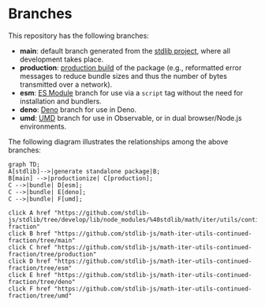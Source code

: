 <!--

@license Apache-2.0

Copyright (c) 2022 The Stdlib Authors.

Licensed under the Apache License, Version 2.0 (the "License");
you may not use this file except in compliance with the License.
You may obtain a copy of the License at

    http://www.apache.org/licenses/LICENSE-2.0

Unless required by applicable law or agreed to in writing, software
distributed under the License is distributed on an "AS IS" BASIS,
WITHOUT WARRANTIES OR CONDITIONS OF ANY KIND, either express or implied.
See the License for the specific language governing permissions and
limitations under the License.

-->

# Branches

This repository has the following branches:

-   **main**: default branch generated from the [stdlib project][stdlib-url], where all development takes place.
-   **production**: [production build][production-url] of the package (e.g., reformatted error messages to reduce bundle sizes and thus the number of bytes transmitted over a network).
-   **esm**: [ES Module][esm-url] branch for use via a `script` tag without the need for installation and bundlers.
-   **deno**: [Deno][deno-url] branch for use in Deno.
-   **umd**: [UMD][umd-url] branch for use in Observable, or in dual browser/Node.js environments.

The following diagram illustrates the relationships among the above branches:

```mermaid
graph TD;
A[stdlib]-->|generate standalone package|B;
B[main] -->|productionize| C[production];
C -->|bundle| D[esm];
C -->|bundle| E[deno];
C -->|bundle| F[umd];

click A href "https://github.com/stdlib-js/stdlib/tree/develop/lib/node_modules/%40stdlib/math/iter/utils/continued-fraction"
click B href "https://github.com/stdlib-js/math-iter-utils-continued-fraction/tree/main"
click C href "https://github.com/stdlib-js/math-iter-utils-continued-fraction/tree/production"
click D href "https://github.com/stdlib-js/math-iter-utils-continued-fraction/tree/esm"
click E href "https://github.com/stdlib-js/math-iter-utils-continued-fraction/tree/deno"
click F href "https://github.com/stdlib-js/math-iter-utils-continued-fraction/tree/umd"
```

[stdlib-url]: https://github.com/stdlib-js/stdlib/tree/develop/lib/node_modules/%40stdlib/math/iter/utils/continued-fraction
[production-url]: https://github.com/stdlib-js/math-iter-utils-continued-fraction/tree/production
[deno-url]: https://github.com/stdlib-js/math-iter-utils-continued-fraction/tree/deno
[umd-url]: https://github.com/stdlib-js/math-iter-utils-continued-fraction/tree/umd
[esm-url]: https://github.com/stdlib-js/math-iter-utils-continued-fraction/tree/esm